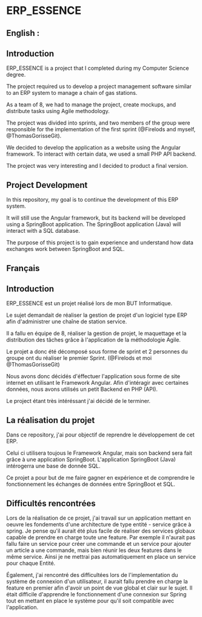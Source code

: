 # ERP_ESSENCE
## English : 

## Introduction 
ERP_ESSENCE is a project that I completed during my Computer Science degree.

The project required us to develop a project management software similar to an ERP system to manage a chain of gas stations. 

As a team of 8, we had to manage the project, create mockups, and distribute tasks using Agile methodology. 

The project was divided into sprints, and two members of the group were responsible for the implementation of the first sprint (@Firelods and myself, @ThomasGorisseGit).

We decided to develop the application as a website using the Angular framework. To interact with certain data, we used a small PHP API backend.

The project was very interesting and I decided to product a final version.

## Project Development

In this repository, my goal is to continue the development of this ERP system.

It will still use the Angular framework, but its backend will be developed using a SpringBoot application. The SpringBoot application (Java) will interact with a SQL database.

The purpose of this project is to gain experience and understand how data exchanges work between SpringBoot and SQL.


## Français

## Introduction 
ERP_ESSENCE est un projet réalisé lors de mon BUT Informatique.

Le sujet demandait de réaliser la gestion de projet d'un logiciel type ERP afin d'administrer une chaîne de station service.

Il a fallu en équipe de 8, réaliser la gestion de projet, le maquettage et la distribution des tâches grâce à l'application de la méthodologie Agile. 

Le projet a donc été décomposé sous forme de sprint et 2 personnes du groupe ont du réaliser le premier Sprint. 
(@Firelods et moi @ThomasGorisseGit)

Nous avons donc décidés d'éffectuer l'application sous forme de site internet en utilisant le Framework Angular.
Afin d'intéragir avec certaines données, nous avons utilisés un petit Backend en PHP (API).

Le project étant très intéréssant j'ai décidé de le terminer.

## La réalisation du projet

Dans ce repository, j'ai pour objectif de reprendre le développement de cet ERP.

Celui ci utilisera toujous le Framework Angular, mais son backend sera fait grâce à une application SpringBoot.
L'application SpringBoot (Java) intérogerra une base de donnée SQL.

Ce projet a pour but de me faire gagner en expérience et de comprendre le fonctionnement les échanges de données entre SpringBoot et SQL.

## Difficultés rencontrées 

Lors de la réalisation de ce projet, j'ai travail sur un application mettant en oeuvre les fondements d'une architecture de type entité - service grâce à spring.
Je pense qu'il aurait été plus facile de réaliser des services globaux capable de prendre en charge toute une feature. Par exemple il n'aurait pas fallu faire un service pour créer une commande et un service pour ajouter un article a une commande, mais bien réunir les deux features dans le même service.
Ainsi je ne mettrai pas automatiquement en place un service pour chaque Entité.

Également, j'ai rencontré des difficultées lors de l'implementation du système de connexion d'un utilisateur, il aurait fallu prendre en charge la feature en premier afin d'avoir un point de vue global et clair sur le sujet. Il était difficile d'apprendre le fonctionnement d'une connexion sur Spring tout en mettant en place le système pour qu'il soit compatible avec l'application.



